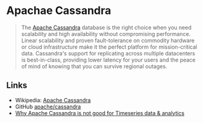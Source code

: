 # Apachae Cassandra

> The [Apache Cassandra](http://cassandra.apache.org/) database is the right choice when
> you need scalability and high availability without compromising performance.
> Linear scalability and proven fault-tolerance on commodity hardware or cloud infrastructure
> make it the perfect platform for mission-critical data.
> Cassandra's support for replicating across multiple datacenters is best-in-class,
> providing lower latency for your users and the peace of mind of knowing that you can survive regional outages.

## Links

- Wikipedia: [Apache Cassandra](https://en.wikipedia.org/wiki/Apache_Cassandra)
- GitHub [apache/cassandra](https://github.com/apache/cassandra)
- [Why Apache Cassandra is not good for Timeseries data & analytics](https://medium.com/@abhidrona/why-apache-cassandra-is-not-good-for-timeseries-data-analytics-a1d65a369048)
